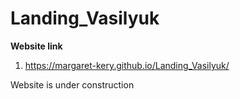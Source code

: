 # Landing_Vasilyuk

**Website link** 
1. https://margaret-kery.github.io/Landing_Vasilyuk/ 


Website is under construction
